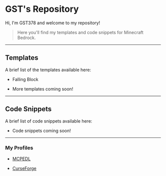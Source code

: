 # GST's Repository

Hi, I'm GST378 and welcome to my repository!

> Here you'll find my templates and code snippets for Minecraft Bedrock.

***

## Templates

A brief list of the templates available here:

- Falling Block

- More templates coming soon!

***

## Code Snippets

A brief list of code snippets available here:

- Code snippets coming soon!

***

### My Profiles

- [MCPEDL](https://mcpedl.com/user/gst378/)

- [CurseForge](https://www.curseforge.com/members/gst378)
